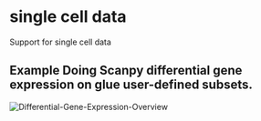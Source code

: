 # single cell data
Support for single cell data

## Example Doing Scanpy differential gene expression on glue user-defined subsets.

![Differential-Gene-Expression-Overview](https://user-images.githubusercontent.com/3639698/160696558-10c61a51-189a-4c4c-b806-070d8f6e71c0.png)
